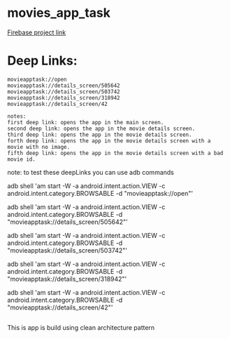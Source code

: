 # movies_app_task
[Firebase project link](https://console.firebase.google.com/project/movie-app-task-971f5/overview)

# Deep Links:
```
movieapptask://open
movieapptask://details_screen/505642
movieapptask://details_screen/503742
movieapptask://details_screen/318942
movieapptask://details_screen/42
```
```
notes:
first deep link: opens the app in the main screen.
second deep link: opens the app in the movie details screen.
third deep link: opens the app in the movie details screen.
forth deep link: opens the app in the movie details screen with a movie with no image.
fifth deep link: opens the app in the movie details screen with a bad movie id.
```

note: to test these deepLinks you can use adb commands

adb shell 'am start -W -a android.intent.action.VIEW -c android.intent.category.BROWSABLE -d "movieapptask://open"'

adb shell 'am start -W -a android.intent.action.VIEW -c android.intent.category.BROWSABLE -d "movieapptask://details_screen/505642"'

adb shell 'am start -W -a android.intent.action.VIEW -c android.intent.category.BROWSABLE -d "movieapptask://details_screen/503742"'

adb shell 'am start -W -a android.intent.action.VIEW -c android.intent.category.BROWSABLE -d "movieapptask://details_screen/318942"'

adb shell 'am start -W -a android.intent.action.VIEW -c android.intent.category.BROWSABLE -d "movieapptask://details_screen/42"'

##
This is app is build using clean architecture pattern
